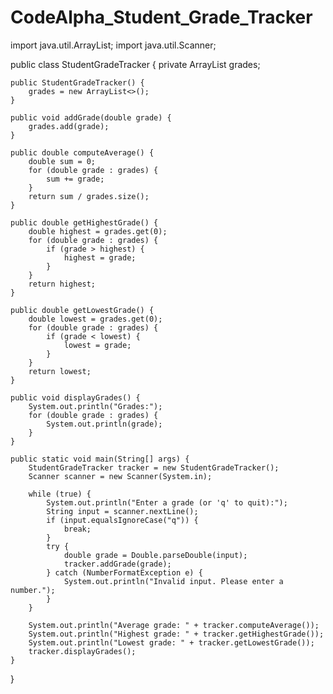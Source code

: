 # CodeAlpha_Student_Grade_Tracker

import java.util.ArrayList;
import java.util.Scanner;

public class StudentGradeTracker {
    private ArrayList<Double> grades;

    public StudentGradeTracker() {
        grades = new ArrayList<>();
    }

    public void addGrade(double grade) {
        grades.add(grade);
    }

    public double computeAverage() {
        double sum = 0;
        for (double grade : grades) {
            sum += grade;
        }
        return sum / grades.size();
    }

    public double getHighestGrade() {
        double highest = grades.get(0);
        for (double grade : grades) {
            if (grade > highest) {
                highest = grade;
            }
        }
        return highest;
    }

    public double getLowestGrade() {
        double lowest = grades.get(0);
        for (double grade : grades) {
            if (grade < lowest) {
                lowest = grade;
            }
        }
        return lowest;
    }

    public void displayGrades() {
        System.out.println("Grades:");
        for (double grade : grades) {
            System.out.println(grade);
        }
    }

    public static void main(String[] args) {
        StudentGradeTracker tracker = new StudentGradeTracker();
        Scanner scanner = new Scanner(System.in);

        while (true) {
            System.out.println("Enter a grade (or 'q' to quit):");
            String input = scanner.nextLine();
            if (input.equalsIgnoreCase("q")) {
                break;
            }
            try {
                double grade = Double.parseDouble(input);
                tracker.addGrade(grade);
            } catch (NumberFormatException e) {
                System.out.println("Invalid input. Please enter a number.");
            }
        }

        System.out.println("Average grade: " + tracker.computeAverage());
        System.out.println("Highest grade: " + tracker.getHighestGrade());
        System.out.println("Lowest grade: " + tracker.getLowestGrade());
        tracker.displayGrades();
    }
}
